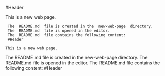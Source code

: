 #Header

This is a new web page.
``` 
 The  README.md  file is created in the  new-web-page  directory. 
 The  README.md  file is opened in the editor. 
 The  README.md  file contains the following content: 
 #Header 

This is a new web page.
``` 
 The  README.md  file is created in the  new-web-page  directory. 
 The  README.md  file is opened in the editor. 
 The  README.md  file contains the following content: 
 #Header

